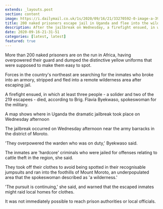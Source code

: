 ```yaml
---
extends: _layouts.post
section: content
image: https://i.dailymail.co.uk/1s/2020/09/16/21/33270592-0-image-a-39_1600287066396.jpg 
title: 200 naked prisoners escape jail in Uganda and flee into the wilderness 
description: After the jailbreak on Wednesday, a firefight ensued, in which at least three people - a solider and two of the 219 escapees - died, according to a spokeswoman for the military. 
date: 2020-09-16-21-31-51 
categories: [latest, latest] 
featured: true 
--- 
```

More than 200 naked prisoners are on the run in Africa, having overpowered their guard and dumped the distinctive yellow uniforms that were supposed to make them easy to spot.  

Forces in the country's northeast are searching for the inmates who broke into an armory, stripped and fled into a remote wilderness area after escaping jail.

A firefight ensued, in which at least three people - a solider and two of the 219 escapees - died, according to Brig. Flavia Byekwaso, spokeswoman for the military.

A map shows where in Uganda the dramatic jailbreak took place on Wednesday afternoon

The jailbreak occurred on Wednesday afternoon near the army barracks in the district of Moroto. 

'They overpowered the warden who was on duty,' Byekwaso said.

The inmates are 'hardcore' criminals who were jailed for offenses relating to cattle theft in the region, she said.

They took off their clothes to avoid being spotted in their recognisable jumpsuits and ran into the foothills of Mount Moroto, an underpopulated area that the spokeswoman described as 'a wilderness.'

'The pursuit is continuing,' she said, and warned that the escaped inmates might raid local homes for clothes.

It was not immediately possible to reach prison authorities or local officials.

